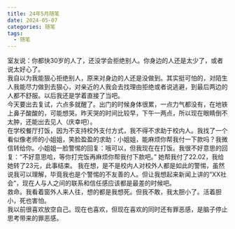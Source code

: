 ```yaml
---
title: 24年5月随笔
date: 2024-05-07
categories: 随笔
tags: 
  - 随笔
---
```


室友说：你都快30岁的人了，还没学会拒绝别人。你身边的人还是太少了，或者说太好心了。
<br/>
我自以为我能狠心拒绝别人，原来对身边的人还是没做到。其实挺可怕的，对陌生人我能尽力做到去狠心，对亲近的人我会去找理由拒绝或者说逃避，到最后两边的人都不舒服。以后我还是学着直接了当吧。 
<br/>
今天要出去复试，六点多就醒了。出门的时候身体很累，一点力气都没有，在地铁上鼻子酸酸的，可能想哭。昨天哭的时间比较早，下午一两点，所以现在眼睛倒不太肿，还能出去见人（庆幸吧）。 
<br/>
在学校餐厅打饭，因为不支持校外支付方式，我不得不求助于校内人。我找了一个看似像老师的小姐姐，笑脸盈盈的求助：小姐姐，能麻烦你帮我付一下款吗？我微信转给你。小姐姐一脸警惕的回复：哦可以，但我现在在打饭。我很不好意思的回复：“不好意思哈，等你打完饭再麻烦你帮我付下款吧。” 她帮我付了22.02，我给她转了23元，此事结束。 我在想，是不是校内人对校外人都是如此的警惕，虽然说我可以理解，毕竟我也是个警惕的不友善的人。但让我想起来新闻上讲的“XX社会”，现在人与人之间的联系和信任感应该都是最差的时候吧。 
<br/>
救命。我看着窗外人来人往，想的都是我想死。但我不敢，我太胆小了。活着胆小，死也害怕。 
<br/>
我以前很喜欢放空自己。现在也喜欢，但现在喜欢的同时还有罪恶感，是脑子停止思考带来的罪恶感。 